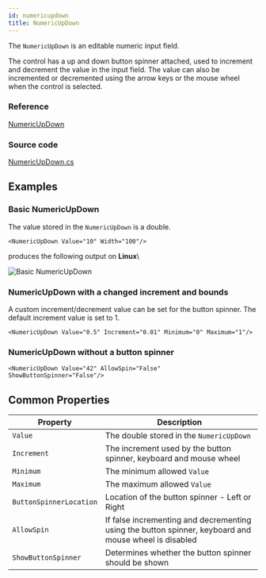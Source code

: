 ```yaml
---
id: numericupdown
title: NumericUpDown
---
```


The `NumericUpDown` is an editable numeric input field.

The control has a up and down button spinner attached, used to increment and decrement the value in the input field. The value can also be incremented or decremented using the arrow keys or the mouse wheel when the control is selected.

### Reference <a href="reference" id="reference"></a>

[NumericUpDown](http://reference.avaloniaui.net/api/Avalonia.Controls/NumericUpDown/)

### Source code <a href="source-code" id="source-code"></a>

[NumericUpDown.cs](https://github.com/AvaloniaUI/Avalonia/blob/master/src/Avalonia.Controls/NumericUpDown/NumericUpDown.cs)

## Examples <a href="examples" id="examples"></a>

### Basic NumericUpDown <a href="basic-numericupdown" id="basic-numericupdown"></a>

The value stored in the `NumericUpDown` is a double.

```markup
<NumericUpDown Value="10" Width="100"/>
```

produces the following output on **Linux**\

  <div style={{textAlign: 'center'}}>
    <img src="/img/controls/numericupdown/numericupdown_basic.png" alt="Basic NumericUpDown" />
  </div>

### NumericUpDown with a changed increment and bounds <a href="numericupdown-with-a-changed-increment-and-bounds" id="numericupdown-with-a-changed-increment-and-bounds"></a>

A custom increment/decrement value can be set for the button spinner. The default increment value is set to 1.

```markup
<NumericUpDown Value="0.5" Increment="0.01" Minimum="0" Maximum="1"/>
```

### NumericUpDown without a button spinner <a href="numericupdown-without-a-button-spinner" id="numericupdown-without-a-button-spinner"></a>

```markup
<NumericUpDown Value="42" AllowSpin="False" ShowButtonSpinner="False"/>
```

## Common Properties <a href="common-properties" id="common-properties"></a>

| Property                | Description                                                                                           |
| ----------------------- | ----------------------------------------------------------------------------------------------------- |
| `Value`                 | The double stored in the `NumericUpDown`                                                              |
| `Increment`             | The increment used by the button spinner, keyboard and mouse wheel                                    |
| `Minimum`               | The minimum allowed `Value`                                                                           |
| `Maximum`               | The maximum allowed `Value`                                                                           |
| `ButtonSpinnerLocation` | Location of the button spinner - Left or Right                                                        |
| `AllowSpin`             | If false incrementing and decrementing using the button spinner, keyboard and mouse wheel is disabled |
| `ShowButtonSpinner`     | Determines whether the button spinner should be shown                                                 |